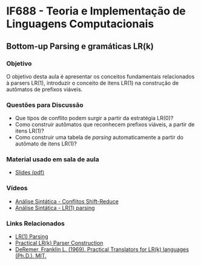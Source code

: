 # IF688 - Teoria e Implementação de Linguagens Computacionais

## Bottom-up Parsing e gramáticas LR(k) 

### Objetivo

O objetivo desta aula é apresentar os conceitos fundamentais relacionados à parsers LR(1), introduzir o conceito de itens LR(1) na construção de autômatos de prefixos viáveis.

### Questões para Discussão

- Que tipos de conflito podem surgir a partir da estratégia LR(0)? 
- Como construir autômatos que reconhecem prefixos viáveis, a partir de itens LR(1)?
- Como construir uma tabela de _parsing_ automaticamente a partir do autômato de itens LR(1)?

### Material usado em sala de aula

- [Slides (pdf)](https://drive.google.com/file/d/1iynAAz3BXdAG4AGKQDxf7IoUuYb0jwYn/view)

### Vídeos

- [Análise Sintática - Conflitos Shift-Reduce](https://www.youtube.com/watch?v=4pYcDYqrPj8&list=PLHoVp5NAbKJacS1u8HDoQR6lp8mk6iHwJ&index=8)
- [Análise Sintática - LR(1) parsing](https://www.youtube.com/watch?v=07gZ5TxNjD4&list=PLHoVp5NAbKJacS1u8HDoQR6lp8mk6iHwJ&index=9)

### Links Relacionados

- [LR(1) Parsing](https://en.wikipedia.org/wiki/Canonical_LR_parser)
- [Practical LR(k) Parser Construction](http://david.tribble.com/text/lrk_parsing.html)
- [DeRemer, Franklin L. (1969). Practical Translators for LR(k) languages (Ph.D.). MIT.](http://publications.csail.mit.edu/lcs/pubs/pdf/MIT-LCS-TR-065.pdf)